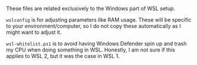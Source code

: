 These files are related exclusively to the Windows part of WSL setup.

`wslconfig` is for adjusting parameters like RAM usage. These will be
specific to your environment/computer, so I do not copy these automatically
as I might want to adjust it.

`wsl-whitelist.ps1` is to avoid having Windows Defender spin up and trash
my CPU when doing something in WSL. Honestly, I am not sure if this 
applies to WSL 2, but it was the case in WSL 1.
